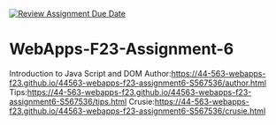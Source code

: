 [![Review Assignment Due Date](https://classroom.github.com/assets/deadline-readme-button-24ddc0f5d75046c5622901739e7c5dd533143b0c8e959d652212380cedb1ea36.svg)](https://classroom.github.com/a/b9NC0g7h)
# WebApps-F23-Assignment-6
Introduction to Java Script and DOM
Author:https://44-563-webapps-f23.github.io/44563-webapps-f23-assignment6-S567536/author.html
Tips:https://44-563-webapps-f23.github.io/44563-webapps-f23-assignment6-S567536/tips.html
Crusie:https://44-563-webapps-f23.github.io/44563-webapps-f23-assignment6-S567536/crusie.html



